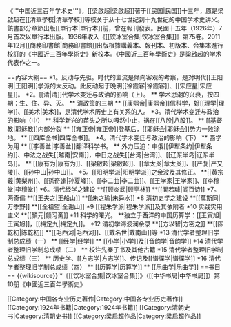 《'''中国近三百年学术史'''》，[[梁啟超|梁啟超]]著于[[民国|民国]]十三年，原是梁啟超在[[清華學校|清華學校]]等校关于从十七世纪到十九世纪的中国学术史讲义。該書部分章節出版[[單行本|單行本]]前，曾在報刊發表。民國十五年（1926年）7月首次以單行本出版。1936年收入《[[饮冰室合集|饮冰室合集]]》第75卷。2011年12月[[商務印書館|商務印書館]]出版根據講義本、報刊本、初版本、合集本進行校訂的《中國近三百年學術史》新校本。《中國近三百年學術史》是梁啟超的学术代表作之一。

==內容大綱==
*1。反动与先驱。时代的主流是倾向客观的考察，是对明代[[王阳明|王阳明]]学派的大反动。此反动起于晚明[[徐霞客|徐霞客]]、[[宋应星|宋应星]]。
*2。[[清|清]]代学术变迁与政治的影响（上）。
** 学术思潮的兴衰，按四期：生、住、异、灭。
** 清政策的三期
** [[康熙帝|康熙帝]]信科学，好[[理学|理学]]、[[美术|美术]]，是清代学术历史上有关系的人。
*3。清代学术变迁与政治的影响（中）
** 科学新兴的苗头之所以嘎然中止，祸在[[八股|八股]]。
** [[基督教|耶稣教]]内部分裂
** [[雍正帝|雍正帝]]登基后，[[耶稣会|耶稣会]]势力一败涂地。
** [[四库全书|四库全书]]。
*4。清代学术变迁与政治的影响（下）
**  西学为用
**  [[李善兰|李善兰]]翻译科学书。
** 外力压迫：中俄[[伊犁条约|伊犁条约]]、中法之战失[[越南|安南]]，中日之战失[[台湾|台湾]]、[[辽东半岛|辽东半岛]]。
** [[康有为|康有为]]、[[梁啟超|梁啟超]]、[[章太炎|章太炎]]、[[严复|严又陵]]、[[孙中山|孙中山]]。
*5。[[阳明学派|阳明学派]]之余波及其修正。
**[[黄宗羲|黄梨州]]、[[孫奇逢|孙夏峰]]、[[李二曲|李二曲]]、[[王学家|王学家]]、[[李穆堂|李穆堂]]
*6。清代经学之建设
**[[顾炎武|顾亭林]]
**[[閻若璩|阎百诗]]
*7。两奇儒
**[[王夫之|王船山]]
**[[朱之瑜|朱舜水]]
*8 清初史学之建设
**[[萬斯同|万季野]]
**[[全祖望|全谢山]]
*9 [[程朱学派|程朱学派]]及其依附者
*10 实践实用主义
**[[顏元|颜习斋]]
*11 科学的曙光。
**独立于西洋的中国历算学：[[王寅旭|王寅旭]]，[[梅定九|梅定九]]。
*12 清初学海波澜余录
**[[方以智|方密之]]
**[[陈乾初|陈乾初]]
**[[毛西河|毛西河]]、[[戴名世|戴南山]]等
*13 清代学者整理旧学制总成绩（一）
** [[经学|经学]]
** [[小学|小学]]及[[音韵学|音韵学]]
*14 清代学者整理旧学制总成绩（二）
** 校注先秦子书及其他古籍
*15 清代学者整理旧学制总成绩（三）
** 历史学、[[方志学|方志学]]、传记及[[谱牒学|谱牒学]]
*16 清代学者整理旧学制总成绩（四）
** [[历算学|历算学]]
** [[乐曲学|乐曲学]]
==书目==
{{wikisource}}
*《[[饮冰室合集|饮冰室合集]]》（[[中华书局|中华书局]]）第10册《中國近三百年學術史》

[[Category:中国各专业历史著作|Category:中国各专业历史著作]]
[[Category:1924年书籍|Category:1924年书籍]]
[[Category:清朝史书|Category:清朝史书]]
[[Category:梁启超作品|Category:梁启超作品]]